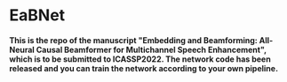 # EaBNet
#### This is the repo of the manuscript "Embedding and Beamforming: All-Neural Causal Beamformer for Multichannel Speech Enhancement", which is to be submitted to ICASSP2022. The network code has been released and you can train the network according to your own pipeline.


